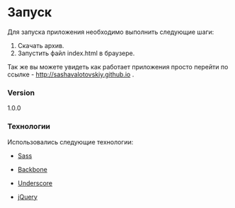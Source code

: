 # Запуск

Для запуска приложения необходимо выполнить следующие шаги:
1) Скачать архив.
2) Запустить файл index.html в браузере.

Так же вы можете увидеть как работает приложения просто перейти по ссылке - http://sashavalotovskiy.github.io .


### Version
1.0.0

### Технологии

Использовались следующие технологии:

* [Sass] 
* [Backbone] 
* [Underscore] 
* [jQuery] 



   [Sass]: <http://sass-lang.com/>
   [Backbone]: <http://backbonejs.org/>
   [Underscore]: <http://underscorejs.org/>
   [jQuery]: <http://jquery.com>


